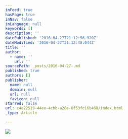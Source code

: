 ```yaml
---
inFeed: true
hasPage: true
inNav: false
inLanguage: null
keywords: []
description: ''
datePublished: '2016-04-27T21:12:56.920Z'
dateModified: '2016-04-27T21:12:48.044Z'
title: ''
author:
  - name: ''
    url: ''
sourcePath: _posts/2016-04-27-.md
published: true
authors: []
publisher:
  name: null
  domain: null
  url: null
  favicon: null
starred: false
url: c4e22519-44ee-4cbb-a28e-6f53fc16b468/index.html
_type: Article

---
```

![](https://the-grid-user-content.s3-us-west-2.amazonaws.com/93a8a5b1-7ccf-496c-8df0-7d4eaff7c113.png)